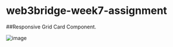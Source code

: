 # web3bridge-week7-assignment
##Responsive Grid Card Component.


![image](https://github.com/TheWarley1/web3bridge-week7-assignment/assets/84907914/ce2d8999-a6fd-4682-b7b8-888c75e89b40)
